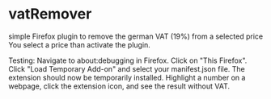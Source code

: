 # vatRemover
simple Firefox plugin to remove the german VAT (19%) from a selected price
You select a price than activate the plugin.

Testing:
    Navigate to about:debugging in Firefox.
    Click on "This Firefox".
    Click "Load Temporary Add-on" and select your manifest.json file.
    The extension should now be temporarily installed. Highlight a number on a webpage, click the extension icon, and see the result without VAT.
